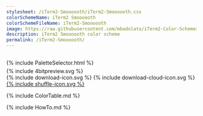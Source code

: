 ```yaml
---
stylesheet: /iTerm2-Smoooooth/iTerm2-Smoooooth.css
colorSchemeName: iTerm2 Smoooooth
colorSchemeFileName: iTerm2-Smoooooth
image: https://raw.githubusercontent.com/mbadolato/iTerm2-Color-Schemes/master/screenshots/iTerm2_Smoooooth.png
description: iTerm2 Smoooooth color scheme
permalink: /iTerm2-Smoooooth/
---
```


<h2 style='text-align:center'>
    <a id='colorSchemeNameLink' href='#'>
        <span class='ColorSchemeFileName'></span>
    </a>
</h2>

<div class='centeredText' style='margin-bottom:1%'>
{% include PaletteSelector.html %}
</div>

<div class='centeredText'>
{% include 4bitpreview.svg %}
</div>

<div class='centeredText'>
    <a id='downloadSchemeLink' class='padded'>
{% include download-icon.svg %}
    </a>
    <a id='cdnSchemeLink' class='padded'>
{% include download-cloud-icon.svg %}
    </a>
    <a id='feelingLucky' href="javascript:feelingLucky(document.getElementById('themeSelector'))" class='padded'>
{% include shuffle-icon.svg %}
    </a>    
</div>

{% include ColorTable.md %}

{% include HowTo.md %}

